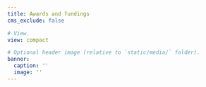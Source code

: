 ```yaml
---
title: Awards and fundings
cms_exclude: false

# View.
view: compact

# Optional header image (relative to `static/media/` folder).
banner:
  caption: ''
  image: ''
---
```

